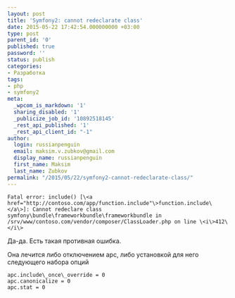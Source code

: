 ```yaml
---
layout: post
title: 'Symfony2: cannot redeclarate class'
date: 2015-05-22 17:42:54.000000000 +03:00
type: post
parent_id: '0'
published: true
password: ''
status: publish
categories:
- Разработка
tags:
- php
- symfony2
meta:
  _wpcom_is_markdown: '1'
  sharing_disabled: '1'
  _publicize_job_id: '10892518145'
  _rest_api_published: '1'
  _rest_api_client_id: "-1"
author:
  login: russianpenguin
  email: maksim.v.zubkov@gmail.com
  display_name: russianpenguin
  first_name: Maksim
  last_name: Zubkov
permalink: "/2015/05/22/symfony2-cannot-redeclarate-class/"
---
```

```
Fatal error: include() [\<a href="http://contoso.com/app/function.include"\>function.include\</a\>]: Cannot redeclare class symfony\bundle\frameworkbundle\frameworkbundle in /srv/www/contoso.com/vendor/composer/ClassLoader.php on line \<i\>412\</i\>
```

Да-да. Есть такая противная ошибка.

Она лечится либо отключением apc, либо установкой для него следующего набора опций

```
apc.include\_once\_override = 0  
apc.canonicalize = 0  
apc.stat = 0
```

